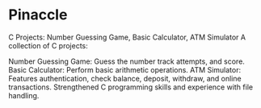 # Pinaccle
C Projects: Number Guessing Game, Basic Calculator, ATM Simulator
A collection of C projects:

Number Guessing Game: Guess the number track attempts, and score.
Basic Calculator: Perform basic arithmetic operations.
ATM Simulator: Features authentication, check balance, deposit, withdraw, and online transactions.
Strengthened C programming skills and experience with file handling.


